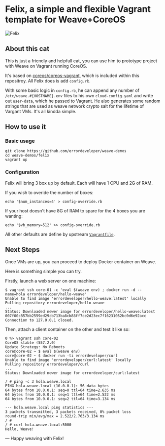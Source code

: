 # Felix, a simple and flexible Vagrant template for Weave+CoreOS

![Felix](http://upload.wikimedia.org/wikipedia/commons/0/0f/Felix_the_cat.svg)

## About this cat

This is just a friendly and helpfull cat, you can use him to prototype project with Weave on Vagrant running CoreOS.

It's based on [coreos/coreos-vagrant](https://github.com/coreos/coreos-vagrant/), which is included within this repositroy. All Felix does is add `config.rb`.

With some basic logic in `config.rb`, he can append any number of `/etc/weave.#{HOSTNAME}.env` files to his own `cloud-config.yaml` and write out `user-data`, which he passed to Vagrant. He also generates some random strings that are used as weave network crypto salt for the lifetime of Vargant VMs. It's all kindda simple.

## How to use it

### Basic usage

```
git clone https://github.com/errordeveloper/weave-demos
cd weave-demos/felix
vagrant up
```

### Configuration

Felix will bring 3 box up by default. Each will have 1 CPU and 2G of RAM.

If you wish to overide the number of boxes:
```
echo '$num_instances=4' > config-override.rb
```

If your host doesn't have 8G of RAM to spare for the 4 boxes you are wanting:
```
echo '$vb_memory=512' >> config-override.rb
```

All other defaults are define by upstream [`Vagrantfile`](../coreos-vagrant/Vagrantfile#L11-L17).

## Next Steps

Once VMs are up, you can proceed to deploy Docker container on Weave.

Here is something simple you can try.

Firstly, launch a web server on one machine:
```
$ vagrant ssh core-01 -c 'eval $(weave env) ; docker run -d --name=hola errordeveloper/hello-weave'
Unable to find image 'errordeveloper/hello-weave:latest' locally
Pulling repository errordeveloper/hello-weave
...
Status: Downloaded newer image for errordeveloper/hello-weave:latest
007f00c857bb2559ed29cb713ba8cb88ff7ce2d23ec7f16231052bc0d6e92acc
Connection to 127.0.0.1 closed.
```
Then, attach a client container on the other and test it like so:
```
0 %> vagrant ssh core-02 
CoreOS stable (557.2.0)
Update Strategy: No Reboots
core@core-02 ~ $ eval $(weave env)
core@core-02 ~ $ docker run -ti errordeveloper/curl
Unable to find image 'errordeveloper/curl:latest' locally
Pulling repository errordeveloper/curl
...
Status: Downloaded newer image for errordeveloper/curl:latest

/ # ping -c 3 hola.weave.local
PING hola.weave.local (10.0.0.1): 56 data bytes
64 bytes from 10.0.0.1: seq=0 ttl=64 time=2.635 ms
64 bytes from 10.0.0.1: seq=1 ttl=64 time=2.522 ms
64 bytes from 10.0.0.1: seq=2 ttl=64 time=3.134 ms

--- hola.weave.local ping statistics ---
3 packets transmitted, 3 packets received, 0% packet loss
round-trip min/avg/max = 2.522/2.763/3.134 ms
/ #
/ # curl hola.weave.local:5000
Hello, Weave!
```

— Happy weaving with Felix!
